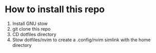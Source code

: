 
# How to install this repo

1. Install GNU stow
2. git clone this repo
3. CD dotfiles directory
4. Stow dotfiles/nvim to create a .config/nvim simlink with the home directory
